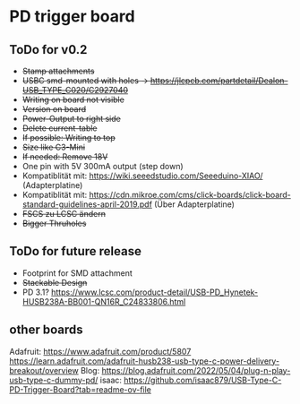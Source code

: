 # PD trigger board

## ToDo for v0.2
- ~~Stamp attachments~~
- ~~USBC smd-mounted with holes -> https://jlcpcb.com/partdetail/Dealon-USB_TYPE_C020/C2927040~~
- ~~Writing on board not visible~~
- ~~Version on board~~
- ~~Power-Output to right side~~
- ~~Delete current-table~~
- ~~If possible: Writing to top~~
- ~~Size like C3-Mini~~
- ~~If needed: Remove 18V~~
- One pin with 5V 300mA output (step down)
- Kompatiblität mit: https://wiki.seeedstudio.com/Seeeduino-XIAO/ (Adapterplatine)
- Kompatiblität mit: https://cdn.mikroe.com/cms/click-boards/click-board-standard-guidelines-april-2019.pdf (Über Adapterplatine)
- ~~FSCS zu LCSC ändern~~
- ~~Bigger Thruholes~~ 

## ToDo for future release
- Footprint for SMD attachment
- ~~Stackable Design~~
- PD 3.1? https://www.lcsc.com/product-detail/USB-PD_Hynetek-HUSB238A-BB001-QN16R_C24833806.html
 

## other boards

Adafruit: https://www.adafruit.com/product/5807
https://learn.adafruit.com/adafruit-husb238-usb-type-c-power-delivery-breakout/overview
Blog: https://blog.adafruit.com/2022/05/04/plug-n-play-usb-type-c-dummy-pd/
isaac: https://github.com/isaac879/USB-Type-C-PD-Trigger-Board?tab=readme-ov-file

